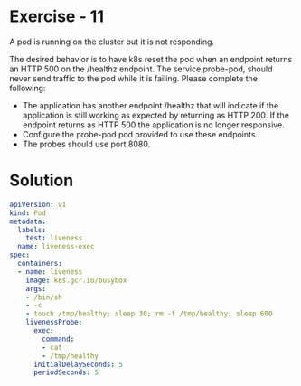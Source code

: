 # Exercise - 11
A pod is running on the cluster but it is not responding.

The desired behavior is to have k8s reset the pod when an endpoint returns an HTTP 500 on the /healthz endpoint. The service probe-pod, should never send traffic to the pod while it is failing. Please complete the following:

- The application has another endpoint /healthz that will indicate if the application is still working as expected by returning as HTTP 200. If the endpoint returns as HTTP 500 the application is no longer responsive.
- Configure the probe-pod pod provided to use these endpoints.
- The probes should use port 8080.

# Solution

```yaml
apiVersion: v1
kind: Pod
metadata:
  labels:
    test: liveness
  name: liveness-exec
spec:
  containers:
  - name: liveness
    image: k8s.gcr.io/busybox
    args:
    - /bin/sh
    - -c
    - touch /tmp/healthy; sleep 30; rm -f /tmp/healthy; sleep 600
    livenessProbe:
      exec:
        command:
        - cat
        - /tmp/healthy
      initialDelaySeconds: 5
      periodSeconds: 5

```